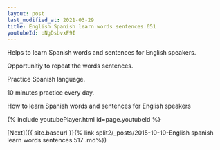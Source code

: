 ```yaml
---
layout: post
last_modified_at: 2021-03-29
title: English Spanish learn words sentences 651 
youtubeId: oNgDsbvxF9I
---
```

 
 
Helps to learn Spanish words and sentences for English speakers.

Opportunitiy to repeat the words sentences. 

Practice Spanish language. 
 
10 minutes practice every day. 
 
How to learn Spanish words and sentences for English speakers 
 
{% include youtubePlayer.html id=page.youtubeId %}
 
 
[Next]({{ site.baseurl }}{% link  split2/_posts/2015-10-10-English spanish learn words sentences 517 .md%})
 
